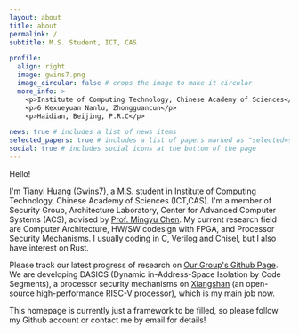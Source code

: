 ```yaml
---
layout: about
title: about
permalink: /
subtitle: M.S. Student, ICT, CAS

profile:
  align: right
  image: gwins7.png
  image_circular: false # crops the image to make it circular
  more_info: >
    <p>Institute of Computing Technology, Chinese Academy of Sciences</p>
    <p>6 Kexueyuan Nanlu, Zhongguancun</p>
    <p>Haidian, Beijing, P.R.C</p>

news: true # includes a list of news items
selected_papers: true # includes a list of papers marked as "selected={true}"
social: true # includes social icons at the bottom of the page
---
```


Hello! 

I'm Tianyi Huang (Gwins7), a M.S. student in Institute of Computing Technology, Chinese Academy of Sciences (ICT,CAS). I'm a member of Security Group, Architecture Laboratory, Center for Advanced Computer Systems (ACS), advised by [Prof. Mingyu Chen](https://asg.ict.ac.cn/cmy/english/). My current research field are Computer Architecture, HW/SW codesign with FPGA, and Processor Security Mechanisms. I usually coding in C, Verilog and Chisel, but I also have interest on Rust. 

Please track our latest progress of research on [Our Group's Github Page](https://github.com/orgs/DASICS-ICT). We are developing DASICS (Dynamic in-Address-Space Isolation by Code Segments), a processor security mechanisms on [Xiangshan](https://github.com/OpenXiangShan/XiangShan) (an open-source high-performance RISC-V processor), which is my main job now.

This homepage is currently just a framework to be filled, so please follow my Github account or contact me by email for details!
